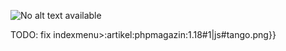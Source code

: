 ![No alt text available](/de/artikel/phpmagazin/php-magazin-1-18_cover_595x842.jpg)

TODO: fix indexmenu>:artikel:phpmagazin:1.18#1|js#tango.png}}
